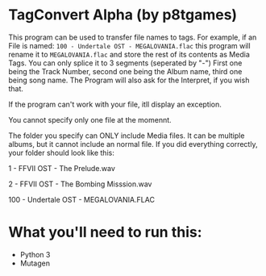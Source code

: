 # TagConvert Alpha (by p8tgames)
This program can be used to transfer file names to tags.
For example, if an File is named:
```100 - Undertale OST - MEGALOVANIA.flac```
this program will rename it to
```MEGALOVANIA.flac```
and store the rest of its contents as Media Tags.
You can only splice it to 3 segments (seperated by "-")
First one being the Track Number, second one being the Album name, third one being song name.
The Program will also ask for the Interpret, if you wish that.

If the program can't work with your file, itll display an exception.

You cannot specify only one file at the momennt.

The folder you specify can ONLY include Media files. It can be multiple albums, but it cannot include an normal file.
If you did everything correctly, your folder should look like this:


1 - FFVII OST - The Prelude.wav

2 - FFVII OST - The Bombing Misssion.wav

100 - Undertale OST - MEGALOVANIA.FLAC

# What you'll need to run this:
- Python 3
- Mutagen
